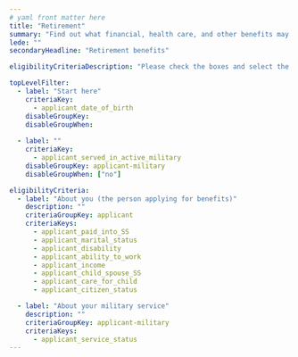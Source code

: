 ```yaml
---
# yaml front matter here
title: "Retirement"
summary: "Find out what financial, health care, and other benefits may be available as you enter this next phase of your life."
lede: ""
secondaryHeadline: "Retirement benefits"

eligibilityCriteriaDescription: "Please check the boxes and select the options that best describe your situation. Answer as many questions as possible for the most accurate results."

topLevelFilter:
  - label: "Start here"
    criteriaKey: 
      - applicant_date_of_birth
    disableGroupKey:
    disableGroupWhen:
    
  - label: ""
    criteriaKey: 
      - applicant_served_in_active_military
    disableGroupKey: applicant-military
    disableGroupWhen: ["no"]

eligibilityCriteria:
  - label: "About you (the person applying for benefits)"
    description: ""
    criteriaGroupKey: applicant
    criteriaKeys:
      - applicant_paid_into_SS
      - applicant_marital_status
      - applicant_disability
      - applicant_ability_to_work
      - applicant_income
      - applicant_child_spouse_SS
      - applicant_care_for_child
      - applicant_citizen_status

  - label: "About your military service"
    description: ""
    criteriaGroupKey: applicant-military
    criteriaKeys:
      - applicant_service_status
---
```

